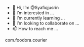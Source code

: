 - 👋 Hi, I’m @Syafiqjusrin
- 👀 I’m interested in ...
- 🌱 I’m currently learning ...
- 💞️ I’m looking to collaborate on ...
- 📫 How to reach me ...

<!---
Syafiqjusrin/Syafiqjusrin is a ✨ special ✨ repository because its `README.md` (this file) appears on your GitHub profile.
You can click the Preview link to take a look at your changes.
--> com.foodora.courier

